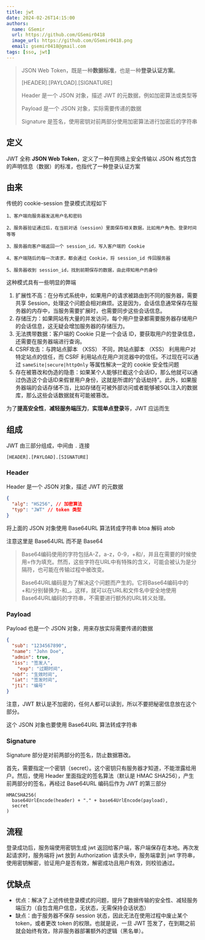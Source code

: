 ```yaml
---
title: jwt
date: 2024-02-26T14:15:00
authors:
  name: GSemir
  url: https://github.com/GSemir0418
  image_url: https://github.com/GSemir0418.png
  email: gsemir0418@gmail.com
tags: [sso, jwt]
---
```


>JSON Web Token，既是一种**数据标准**，也是一种**登录认证方案**。
>
>[HEADER].[PAYLOAD].[SIGNATURE]
>
>Header 是一个 JSON 对象，描述 JWT 的元数据，例如加密算法或类型等
>
>Payload 是一个 JSON 对象，实际需要传递的数据
>
>Signature 是签名，使用密钥对前两部分使用加密算法进行加密后的字符串

## 定义

JWT 全称 **JSON Web Token**，定义了一种在网络上安全传输以 JSON 格式包含的声明信息（数据）的标准，也指代了一种登录认证方案

## 由来

传统的 cookie-session 登录模式流程如下

```
1、客户端向服务器发送用户名和密码

2、服务器验证通过后，在当前对话（session）里面保存相关数据，比如用户角色、登录时间等等

3、服务器向客户端返回一个 session_id，写入客户端的 Cookie

4、客户端随后的每一次请求，都会通过 Cookie，将 session_id 传回服务器

5、服务器收到 session_id，找到前期保存的数据，由此得知用户的身份
```

这种模式具有一些明显的弊端

1. 扩展性不高：在分布式系统中，如果用户的请求被路由到不同的服务器，需要共享 Session，处理这个问题会相对麻烦。这是因为，会话信息通常保存在服务器的内存中，当服务需要扩展时，也需要同步这些会话信息。
2. 存储压力：如果网站有大量的并发访问，每个用户登录都需要服务器存储用户的会话信息，这无疑会增加服务器的存储压力。
3. 无法携带数据：客户端的 Cookie 只是一个会话 ID，要获取用户的登录信息，还需要在服务器端进行查询。
4. CSRF攻击：与跨站点脚本 （XSS） 不同，跨站点脚本 （XSS） 利用用户对特定站点的信任，而 CSRF 利用站点在用户浏览器中的信任。不过现在可以通过 `sameSite|secure|httpOnly` 等属性解决一定的 cookie 安全性问题
5. 存在被篡改和伪造的隐患：如果某个人能够拦截这个会话ID，那么他就可以通过伪造这个会话ID来假冒用户身份，这就是所谓的“会话劫持”。此外，如果服务器端的会话存储不当，比如存储在可被外部访问或者能够被SQL注入的数据库，那么这些会话数据就有可能被篡改。

为了**提高安全性**，**减轻服务端压力**，**实现单点登录**等，JWT 应运而生

## 组成

JWT 由三部分组成，中间由 `.` 连接

```
[HEADER].[PAYLOAD].[SIGNATURE]
```

### Header

Header 是一个 JSON 对象，描述 JWT 的元数据

```json
{
  "alg": "HS256", // 加密算法
  "typ": "JWT" // token 类型
}
```

将上面的 JSON 对象使用 Base64URL 算法转成字符串 btoa 解码 atob

注意这里是 Base64URL 而不是 Base64

> Base64编码使用的字符包括A-Z，a-z，0-9，+和/，并且在需要的时候使用=作为填充。然而，这些字符在URL中有特殊的含义，可能会被认为是分隔符，也可能在传输过程中被改变。
>
> Base64URL编码是为了解决这个问题而产生的。它将Base64编码中的+和/分别替换为-和_。这样，就可以在URL和文件名中安全地使用Base64URL编码的字符串，不需要进行额外的URL转义处理。

### Payload

Payload 也是一个 JSON 对象，用来存放实际需要传递的数据

```json
{
  "sub": "1234567890",
  "name": "John Doe",
  "admin": true,
  "iss": "签发人",
	"exp": "过期时间",
  "nbf": "生效时间",
  "iat": "签发时间",
  "jti": "编号"
}
```

注意，JWT 默认是不加密的，任何人都可以读到，所以不要把秘密信息放在这个部分。

这个 JSON 对象也要使用 Base64URL 算法转成字符串

### Signature

Signature 部分是对前两部分的签名，防止数据篡改。

首先，需要指定一个密钥（secret）。这个密钥只有服务器才知道，不能泄露给用户。然后，使用 Header 里面指定的签名算法（默认是 HMAC SHA256），产生前两部分的签名，再经过 Base64URL 编码后作为 JWT 的第三部分

```
HMACSHA256(
  base64UrlEncode(header) + "." + base64UrlEncode(payload),
  secret
)
```

## 流程

登录成功后，服务端使用密钥生成 jwt 返回给客户端，客户端保存在本地。再次发起请求时，服务端将 jwt 放到 Authorization 请求头中，服务端拿到 jwt 字符串，使用密钥解密，验证用户是否有效，解密成功且用户有效，则校验通过。

## 优缺点

- 优点：解决了上述传统登录模式的问题，提升了数据传输的安全性、减轻服务端压力（自包含用户信息，无状态，无需保持会话状态）
- 缺点：由于服务器不保存 session 状态，因此无法在使用过程中废止某个 token，或者更改 token 的权限。也就是说，一旦 JWT 签发了，在到期之前就会始终有效，除非服务器部署额外的逻辑（黑名单）。










